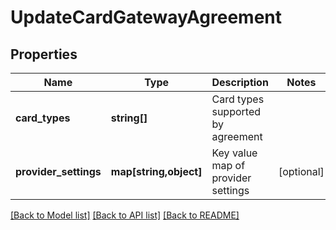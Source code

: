 # UpdateCardGatewayAgreement

## Properties
Name | Type | Description | Notes
------------ | ------------- | ------------- | -------------
**card_types** | **string[]** | Card types supported by agreement |
**provider_settings** | **map[string,object]** | Key value map of provider settings | [optional]

[[Back to Model list]](../../README.md#documentation-for-models) [[Back to API list]](../../README.md#documentation-for-api-endpoints) [[Back to README]](../../README.md)


